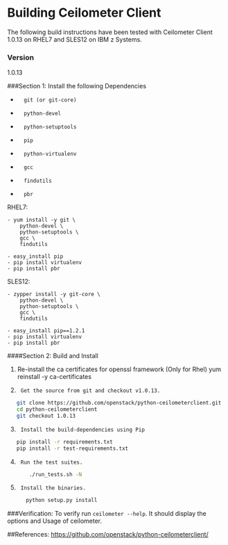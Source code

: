 # Building Ceilometer Client
The following build instructions have been tested with Ceilometer Client 1.0.13 on RHEL7 and SLES12 on IBM z Systems.

### Version
1.0.13

###Section 1: Install the following Dependencies
*       git (or git-core)
*       python-devel
*       python-setuptools
*       pip
*       python-virtualenv
*       gcc
*       findutils
*       pbr

RHEL7:
```
- yum install -y git \
    python-devel \
    python-setuptools \
    gcc \
    findutils

- easy_install pip
- pip install virtualenv
- pip install pbr
```

SLES12:
```
- zypper install -y git-core \
    python-devel \
    python-setuptools \
    gcc \
    findutils

- easy_install pip==1.2.1
- pip install virtualenv
- pip install pbr
```
####Section 2: Build and Install
1. Re-install the ca certificates for openssl framework (Only for Rhel)
        yum reinstall -y ca-certificates

2.      Get the source from git and checkout v1.0.13.
```sh
   git clone https://github.com/openstack/python-ceilometerclient.git
   cd python-ceilometerclient
   git checkout 1.0.13
```
3.      Install the build-dependencies using Pip
```sh
   pip install -r requirements.txt
   pip install -r test-requirements.txt
```
4.      Run the test suites.
```sh
       ./run_tests.sh -N
```
5.      Install the binaries.
```sh
      python setup.py install
```

###Verification:
To verify run `ceilometer --help`. It should display the options and Usage of ceilometer.

##References:
https://github.com/openstack/python-ceilometerclient/

[Ceilometer]:https://github.com/openstack/python-ceilometerclient.git
